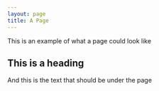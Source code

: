 ```yaml
---
layout: page
title: A Page
---
```


This is an example of what a page could look like

## This is a heading
And this is the text that should be under the page
